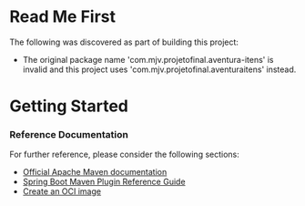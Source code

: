 # Read Me First
The following was discovered as part of building this project:

* The original package name 'com.mjv.projetofinal.aventura-itens' is invalid and this project uses 'com.mjv.projetofinal.aventuraitens' instead.

# Getting Started

### Reference Documentation
For further reference, please consider the following sections:

* [Official Apache Maven documentation](https://maven.apache.org/guides/index.html)
* [Spring Boot Maven Plugin Reference Guide](https://docs.spring.io/spring-boot/docs/2.6.7/maven-plugin/reference/html/)
* [Create an OCI image](https://docs.spring.io/spring-boot/docs/2.6.7/maven-plugin/reference/html/#build-image)

